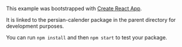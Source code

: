 This example was bootstrapped with [Create React App](https://github.com/facebook/create-react-app).

It is linked to the persian-calender package in the parent directory for development purposes.

You can run `npm install` and then `npm start` to test your package.
